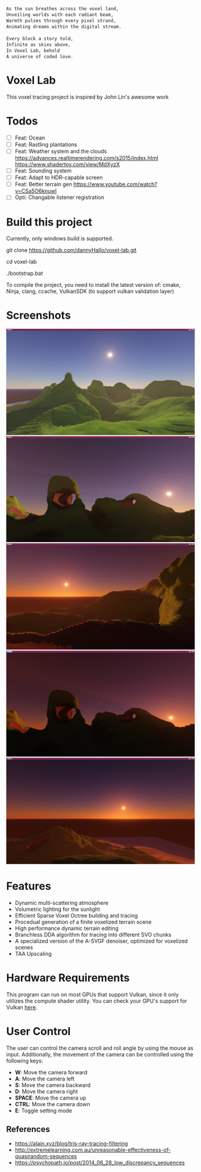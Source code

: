 ```plaintext
As the sun breathes across the voxel land,  
Unveiling worlds with each radiant beam,  
Warmth pulses through every pixel strand,  
Animating dreams within the digital stream.

Every block a story told,  
Infinite as skies above,  
In Voxel Lab, behold  
A universe of coded love.
```


# Voxel Lab

This voxel tracing project is inspired by John Lin's awesome work

# Todos

- [ ] Feat: Ocean
- [ ] Feat: Rastling plantations
- [ ] Feat: Weather system and the clouds https://advances.realtimerendering.com/s2015/index.html https://www.shadertoy.com/view/MdXyzX
- [ ] Feat: Sounding system
- [ ] Feat: Adapt to HDR-capable screen 
- [ ] Feat: Better terrain gen https://www.youtube.com/watch?v=CSa5O6knuwI
- [ ] Opti: Changable listener registration

# Build this project

Currently, only windows build is supported.

git clone https://github.com/dannyHallo/voxel-lab.git

cd voxel-lab

./bootstrap.bat

To compile the project, you need to install the latest version of:
cmake,
Ninja,
clang,
ccache,
VulkanSDK (to support vulkan validation layer)

# Screenshots

![](./misc/imgs/1.png)
![](./misc/imgs/2.png)
![](./misc/imgs/3.png)
![](./misc/imgs/4.png)
![](./misc/imgs/5.png)

# Features

- Dynamic multi-scattering atmosphere
- Volumetric lighting for the sunlight
- Efficient Sparse Voxel Octree building and tracing
- Procedual generation of a finite voxelized terrain scene
- High performance dynamic terrain editing
- Branchless DDA algorithm for tracing into different SVO chunks
- A specialized version of the A-SVGF denoiser, optimized for voxelized scenes
- TAA Upscaling

# Hardware Requirements

This program can run on most GPUs that support Vulkan, since it only utilizes the compute shader utility.
You can check your GPU's support for Vulkan [here](https://vulkan.gpuinfo.org/).

# User Control

The user can control the camera scroll and roll angle by using the mouse as input. Additionally, the movement of the camera can be controlled using the following keys:

- **W**: Move the camera forward
- **A**: Move the camera left
- **S**: Move the camera backward
- **D**: Move the camera right
- **SPACE**: Move the camera up
- **CTRL**: Move the camera down
- **E**: Toggle setting mode

## References

- https://alain.xyz/blog/tris-ray-tracing-filtering
- http://extremelearning.com.au/unreasonable-effectiveness-of-quasirandom-sequences
- https://psychopath.io/post/2014_06_28_low_discrepancy_sequences

